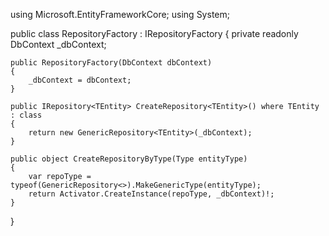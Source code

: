 using Microsoft.EntityFrameworkCore;
using System;

public class RepositoryFactory : IRepositoryFactory
{
    private readonly DbContext _dbContext;

    public RepositoryFactory(DbContext dbContext)
    {
        _dbContext = dbContext;
    }

    public IRepository<TEntity> CreateRepository<TEntity>() where TEntity : class
    {
        return new GenericRepository<TEntity>(_dbContext);
    }

    public object CreateRepositoryByType(Type entityType)
    {
        var repoType = typeof(GenericRepository<>).MakeGenericType(entityType);
        return Activator.CreateInstance(repoType, _dbContext)!;
    }
}